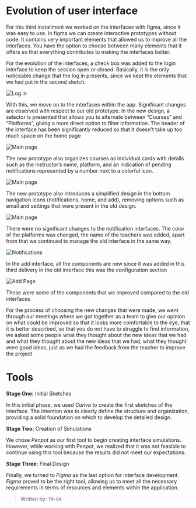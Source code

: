 # Evolution of user interface 

For this third installment we worked on the interfaces with figma, since it was easy to use. In figma we can create interactive prototypes without code. It contains very important elements that allowed us to improve all the interfaces. You have the option to choose between many elements that it offers so that everything contributes to making the interfaces better.

For the evolution of the interfaces, a check box was added to the login interface to keep the session open or closed. Basically, it is the only noticeable change that the log in presents, since we kept the elements that we had put in the second sketch.

![Log in](https://github.com/Ozia112/Team-2-FSE-repo/blob/department.Design/assets/Stage3/PHOTO-2024-11-27-13-42-21.jpg)

 With this, we move on to the interfaces within the app. Significant changes are observed with respect to our old prototype. In the new design, a selector is presented that allows you to alternate between “Courses” and “Platforms”, giving a more direct option to filter information. The header of the interface has been significantly reduced so that it doesn't take up too much space on the home page
  
![Main page](https://github.com/Ozia112/Team-2-FSE-repo/blob/department.Design/assets/Stage3/PHOTO-2024-11-27-15-11-46.jpg)


  The new prototype also organizes courses as individual cards with details such as the instructor’s name, platform, and an indication of pending notifications represented by a number next to a colorful icon.
  
  ![Main page](https://github.com/Ozia112/Team-2-FSE-repo/blob/department.Design/assets/Stage3/PHOTO-2024-11-27-15-12-44.jpg)

The new prototype also introduces a simplified design in the bottom navigation icons (notifications, home, and add), removing options such as email and settings that were present in the old design.

![Main page](https://github.com/Ozia112/Team-2-FSE-repo/blob/department.Design/assets/Stage3/PHOTO-2024-11-27-16-32-42.jpg)

There were no significant changes to the notification interfaces. The color of the platforms was changed, the name of the teachers was added, apart from that we continued to manage the old interface in the same way.

![Notifications](https://github.com/Ozia112/Team-2-FSE-repo/blob/department.Design/assets/Stage3/PHOTO-2024-11-28-14-19-16%202.jpg)

In the add interface, all the components are new since it was added in this third delivery in the old interface this was the configuration section

![Add Page](https://github.com/Ozia112/Team-2-FSE-repo/blob/department.Design/assets/Stage3/IMG_8681%202.jpg)


These were some of the components that we improved compared to the old interfaces


For the process of choosing the new changes that were made, we went through our meetings where we got together as a team to give our opinion on what could be improved so that it looks more comfortable to the eye, that it is better described, so that you do not have to struggle to find information, we asked some people what they thought about the new ideas that we had and what they thought about the new ideas that we had, what they thought were good ideas, just as we had the feedback from the teacher to improve the project


# Tools

**Stage One:** Initial Sketches 

In this initial phase, we used *Canva* to create the first sketches of the interface. The intention was to clearly define the structure and organization, providing a solid foundation on which to develop the detailed design.

**Stage Two:** Creation of Simulations

We chose *Penpot* as our first tool to begin creating interface simulations. However, while working with Penpot, we realized that it was not feasible to continue using this tool because the results did not meet our expectations.

**Stage Three:** Final Design

Finally, we turned to *Figma* as the last option for interface development. *Figma* proved to be the right tool, allowing us to meet all the necessary requirements in terms of resources and elements within the application.

>Written by: ``TM-04``

